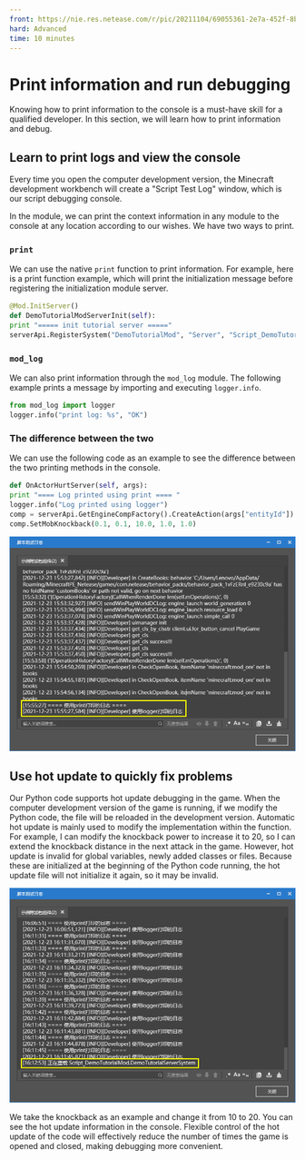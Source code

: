 ```yaml
--- 
front: https://nie.res.netease.com/r/pic/20211104/69055361-2e7a-452f-8b1a-f23e1262a03a.jpg 
hard: Advanced 
time: 10 minutes 
--- 
```


# Print information and run debugging 

Knowing how to print information to the console is a must-have skill for a qualified developer. In this section, we will learn how to print information and debug. 

## Learn to print logs and view the console 

Every time you open the computer development version, the Minecraft development workbench will create a "Script Test Log" window, which is our script debugging console. 

In the module, we can print the context information in any module to the console at any location according to our wishes. We have two ways to print. 

### `print` 

We can use the native `print` function to print information. For example, here is a print function example, which will print the initialization message before registering the initialization module server. 

```python 
@Mod.InitServer() 
def DemoTutorialModServerInit(self): 
print "===== init tutorial server =====" 
serverApi.RegisterSystem("DemoTutorialMod", "Server", "Script_DemoTutorialMod.DemoTutorialServerSystem.DemoTutorialServerSystem") 

``` 

### `mod_log` 

We can also print information through the `mod_log` module. The following example prints a message by importing and executing `logger.info`. 

```python 
from mod_log import logger 
logger.info("print log: %s", "OK") 
``` 

### The difference between the two 

We can use the following code as an example to see the difference between the two printing methods in the console. 

```python 
def OnActorHurtServer(self, args): 
print "==== Log printed using print ==== " 
logger.info("Log printed using logger") 
comp = serverApi.GetEngineCompFactory().CreateAction(args["entityId"]) 
comp.SetMobKnockback(0.1, 0.1, 10.0, 1.0, 1.0) 
``` 

![](./images/11.5_print.png)


## Use hot update to quickly fix problems 

Our Python code supports hot update debugging in the game. When the computer development version of the game is running, if we modify the Python code, the file will be reloaded in the development version. Automatic hot update is mainly used to modify the implementation within the function. For example, I can modify the knockback power to increase it to 20, so I can extend the knockback distance in the next attack in the game. However, hot update is invalid for global variables, newly added classes or files. Because these are initialized at the beginning of the Python code running, the hot update file will not initialize it again, so it may be invalid. 

![](./images/11.5_overload.png) 

We take the knockback as an example and change it from 10 to 20. You can see the hot update information in the console. Flexible control of the hot update of the code will effectively reduce the number of times the game is opened and closed, making debugging more convenient.